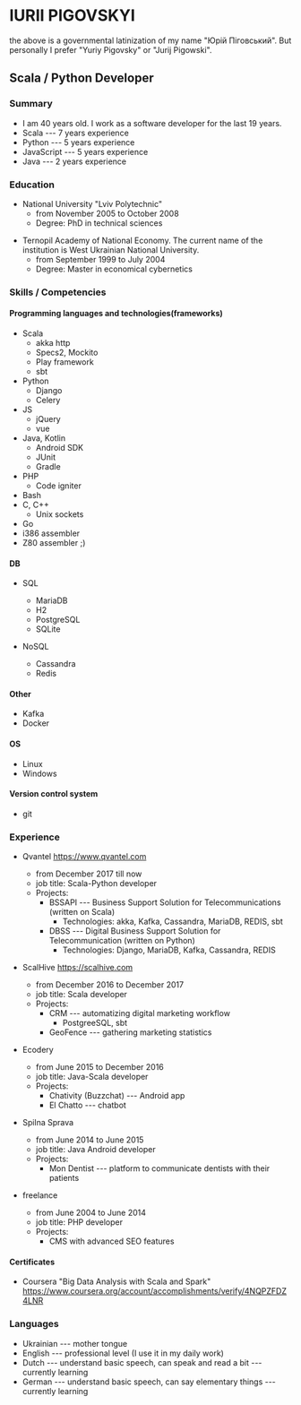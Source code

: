 # IURII PIGOVSKYI

the above is a governmental latinization of my name "Юрій Піговський". 
But personally I prefer "Yuriy Pigovsky" or "Jurij Pigowski".

## Scala / Python Developer

### Summary

* I am 40 years old. I work as a software developer for the last 19 years.
* Scala --- 7 years experience
* Python --- 5 years experience
* JavaScript --- 5 years experience
* Java --- 2 years experience

### Education

* National University "Lviv Polytechnic"
  - from November 2005 to October 2008
  - Degree: PhD in technical sciences
- Ternopil Academy of National Economy. 
The current name of the institution is West Ukrainian National University.
  - from September 1999 to July 2004
  - Degree: Master in economical cybernetics

  
### Skills / Competencies

#### Programming languages and technologies(frameworks)

* Scala 
  - akka http
  - Specs2, Mockito
  - Play framework
  - sbt
* Python
    - Django
    - Celery
* JS
    - jQuery
    - vue
* Java, Kotlin
    - Android SDK
    - JUnit
    - Gradle
* PHP
    - Code igniter
* Bash
* C, C++
  * Unix sockets
* Go
* i386 assembler
* Z80 assembler ;)

#### DB

* SQL
  - MariaDB 
  - H2
  - PostgreSQL 
  - SQLite

* NoSQL
  - Cassandra
  - Redis

#### Other

* Kafka
* Docker

#### OS

* Linux
* Windows

#### Version control system

* git

### Experience

* Qvantel https://www.qvantel.com
  - from December 2017 till now
  - job title: Scala-Python developer
  - Projects:
    - BSSAPI --- Business Support Solution for Telecommunications (written on Scala)
      - Technologies: akka, Kafka, Cassandra, MariaDB, REDIS, sbt
    - DBSS --- Digital Business Support Solution for Telecommunication (written on Python)
      - Technologies: Django, MariaDB, Kafka, Cassandra, REDIS

* ScalHive https://scalhive.com
  - from December 2016 to December 2017
  - job title: Scala developer
  - Projects:
    - CRM --- automatizing digital marketing workflow
      - PostgreeSQL, sbt
    - GeoFence --- gathering marketing statistics

* Ecodery
  - from June 2015 to December 2016
  - job title: Java-Scala developer
  - Projects:
    - Chativity (Buzzchat) --- Android app
    - El Chatto --- chatbot

* Spilna Sprava
  - from June 2014 to June 2015
  - job title: Java Android developer
  - Projects:
    - Mon Dentist --- platform to communicate dentists with their patients

* freelance
  - from June 2004 to June 2014
  - job title: PHP developer
  - Projects:
    - CMS with advanced SEO features


#### Certificates

* Coursera "Big Data Analysis with Scala and Spark" 
https://www.coursera.org/account/accomplishments/verify/4NQPZFDZ4LNR

  
### Languages

* Ukrainian --- mother tongue
* English --- professional level (I use it in my daily work)
* Dutch --- understand basic speech, can speak and read a bit --- currently learning
* German --- understand basic speech, can say elementary things --- currently learning
